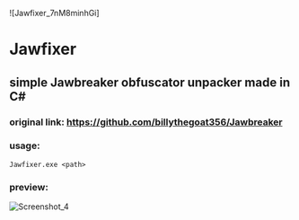 ![Jawfixer_7nM8minhGi]
# Jawfixer

## simple Jawbreaker obfuscator unpacker made in C#

### original link: https://github.com/billythegoat356/Jawbreaker

### usage:
```
Jawfixer.exe <path>
```
### preview:

![Screenshot_4](https://user-images.githubusercontent.com/47573987/129824571-bc51bde6-c950-46c6-9005-c8b868284d79.png)

